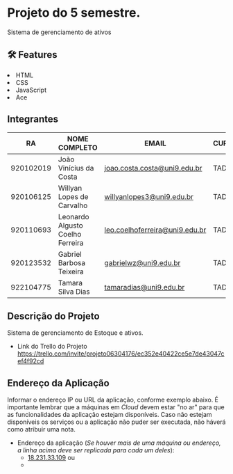 
# Projeto do 5 semestre.
Sistema de gerenciamento de ativos
## :hammer_and_wrench: Features 
<li>HTML</li>
<li>CSS</li>
<li>JavaScript</li>
<li>Ace</li>


## Integrantes
| RA         | NOME COMPLETO           | EMAIL                        | CURSO | TURMA |
|------      |---------------          |--------                      |------ |-------|
| 920102019  | João Vinícius da Costa  | joao.costa.costa@uni9.edu.br | TADS  | 5A    |
| 920106125  | Willyan Lopes de Carvalho |willyanlopes3@uni9.edu.br    | TADS  | 5A    |
| 920110693  | Leonardo Algusto Coelho Ferreira |leo.coelhoferreira@uni9.edu.br    | TADS  | 5A    |
| 920123532  | Gabriel Barbosa Teixeira |gabrielwz@uni9.edu.br     | TADS  | 5A    |
| 922104775  | Tamara Silva Dias |tamaradias@uni9.edu.br  | TADS  | 1A    |

## Descrição do Projeto
Sistema de gerenciamento de Estoque e ativos.
+ Link do Trello do Projeto https://trello.com/invite/projeto06304176/ec352e40422ce5e7de43047cef4f92cd

## Endereço da Aplicação
Informar o endereço IP ou URL da aplicação, conforme exemplo abaixo. É importante lembrar que a máquinas em *Cloud* devem estar "no ar" para que as funcionalidades da aplicação estejam disponíveis. Caso não estejam disponíveis os serviços ou a aplicação não puder ser executada, não háverá como atribuir uma nota.

* Endereço da aplicação (*Se houver mais de uma máquina ou endereço, a linha acima deve ser replicada para cada um deles*):
	+ [18.231.33.109](182.1654.25.01/) ou
	+ 
